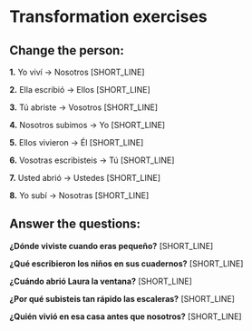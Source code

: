 # Transformation exercises

## Change the person:

**1.** Yo viví → Nosotros [SHORT_LINE]

**2.** Ella escribió → Ellos [SHORT_LINE]

**3.** Tú abriste → Vosotros [SHORT_LINE]

**4.** Nosotros subimos → Yo [SHORT_LINE]

**5.** Ellos vivieron → Él [SHORT_LINE]

**6.** Vosotras escribisteis → Tú [SHORT_LINE]

**7.** Usted abrió → Ustedes [SHORT_LINE]

**8.** Yo subí → Nosotras [SHORT_LINE]

## Answer the questions:

**¿Dónde viviste cuando eras pequeño?**
[SHORT_LINE]

**¿Qué escribieron los niños en sus cuadernos?**
[SHORT_LINE]

**¿Cuándo abrió Laura la ventana?**
[SHORT_LINE]

**¿Por qué subisteis tan rápido las escaleras?**
[SHORT_LINE]

**¿Quién vivió en esa casa antes que nosotros?**
[SHORT_LINE]